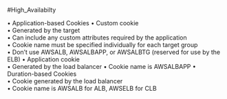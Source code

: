 #High_Availabilty 

• Application-based Cookies
	• Custom cookie  
		• Generated by the target  
		• Can include any custom attributes required by the application  
		• Cookie name must be specified individually for each target group  
		• Don’t use AWSALB, AWSALBAPP, or AWSALBTG (reserved for use by the ELB)
	• Application cookie  
		• Generated by the load balancer 
		• Cookie name is AWSALBAPP
• Duration-based Cookies  
	• Cookie generated by the load balancer  
	• Cookie name is AWSALB for ALB, AWSELB for CLB